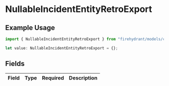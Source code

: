 # NullableIncidentEntityRetroExport

## Example Usage

```typescript
import { NullableIncidentEntityRetroExport } from "firehydrant/models/components";

let value: NullableIncidentEntityRetroExport = {};
```

## Fields

| Field       | Type        | Required    | Description |
| ----------- | ----------- | ----------- | ----------- |
